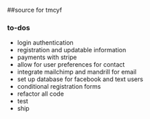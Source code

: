 ##source for tmcyf

### to-dos
 
- login authentication 
- registration and updatable information
- payments with stripe
- allow for user preferences for contact
- integrate mailchimp and mandrill for email 
- set up database for facebook and text users
- conditional registration forms
- refactor all code
- test
- ship
